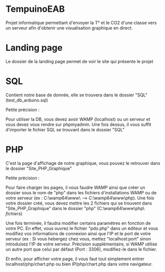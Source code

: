 # TempuinoEAB
Projet informatique permettant d'envoyer la T° et le CO2 d'une classe vers un serveur afin d'obtenir une visualisation graphique en direct.

# Landing page

Le dossier de la landing page permet de voir le site qui présente le projet

# SQL

Contient notre base de donnée, elle se trouvera dans le dossier "SQL" (test_db_arduino.sql)

Petite précision :

Pour utiliser la DB, vous devez avoir WAMP (localhost) ou un serveur et vous devez vous rendre sur phpmyadmin. Une fois dessus, il vous suffit d'importer le fichier SQL se trouvant dans le dossier "SQL"

# PHP

C'est la page d'affichage de notre graphique, vous pouvez le retrouver dans le dossier "Site_PHP_Graphique"

Petite précision :

Pour faire charger les pages, il vous faudre WAMP ainsi que créer un dossier sous le nom de "php" dans les fichiers d'installations WAMP ou de votre serveur (ex : C:\wamp64\www\ --> C:\wamp64\www\php\). Une fois votre dossier créé, vous devez mettre les 2 fichiers qui se trouvent dans "Site_PHP_Graphique" dans le dossier "php" (C:\wamp64\www\php\ _fichiers_)

Une fois terminée, il faudra modifier certains paramètres en fonction de votre PC. En effet, vous ouvrez le fichier "pdo.php" dans un éditeur et vous modifiez vos informations de connexion ainsi que l'IP et le port de votre serveur (ex : Si vous hebergez chez vous, mettez "localhost:port" sinon introduisez l'IP de votre serveur. Précision supplémentaire, si WAMP utilise un autre port que celui par défaut (Port : 3306), modifiez-le dans le fichier.

Et enfin, pour afficher votre page, il vous faut tout simplement entrer localhost/php/chart.php ou bien _IP_/php/chart.php dans votre navigateur.
